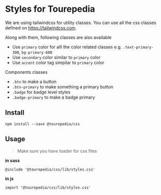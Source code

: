 # Styles for Tourepedia

We are using tailwindcss for utility classes. You can use all the css classes defined on https://tailwindcss.com.

Along with them, following classes are also available

- Use `primary` color for alll the color related classes e.g. `.text-primary-300`, `bg-primary-600`
- Use `secondary` color similar to `primary` color
- Use `accent` color tag simpilar to `primary` color

Components classes

- `.btn` to make a button
- `.btn-primary` to make something a primary button
- `.badge` for badge level styles
- `.badge-primary` to make a badge primary

## Install

```
npm install --save @tourepedia/css
```

## Usage

> Make sure you have loader for css files

**in sass**

```
@include '@tourepedia/css/lib/styles.css'
```

**in js**

```
import '@tourepedia/css/lib/styles.css'
```
